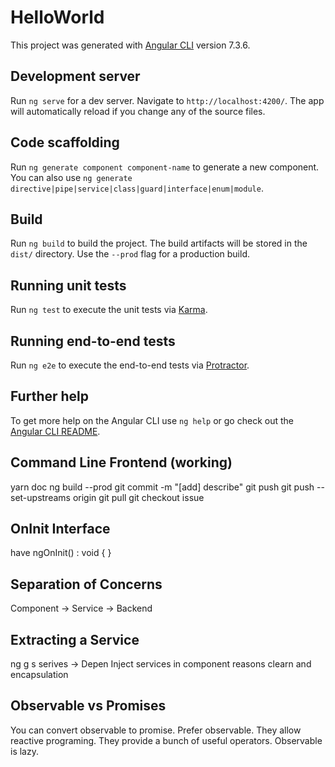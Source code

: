 # HelloWorld

This project was generated with [Angular CLI](https://github.com/angular/angular-cli) version 7.3.6.

## Development server

Run `ng serve` for a dev server. Navigate to `http://localhost:4200/`. The app will automatically reload if you change any of the source files.

## Code scaffolding

Run `ng generate component component-name` to generate a new component. You can also use `ng generate directive|pipe|service|class|guard|interface|enum|module`.

## Build

Run `ng build` to build the project. The build artifacts will be stored in the `dist/` directory. Use the `--prod` flag for a production build.

## Running unit tests

Run `ng test` to execute the unit tests via [Karma](https://karma-runner.github.io).

## Running end-to-end tests

Run `ng e2e` to execute the end-to-end tests via [Protractor](http://www.protractortest.org/).

## Further help

To get more help on the Angular CLI use `ng help` or go check out the [Angular CLI README](https://github.com/angular/angular-cli/blob/master/README.md).
## Command Line Frontend (working)
yarn doc
ng build --prod
git commit -m "[add] describe"
git push
git push --set-upstreams origin <branch>
git pull
git checkout issue
## OnInit Interface 
have ngOnInit() : void { }
## Separation of Concerns
Component -> Service -> Backend
## Extracting a Service
ng g s serives -> Depen Inject services in component reasons clearn and encapsulation
## Observable vs Promises
You can convert observable to promise.
Prefer observable.
They allow reactive programing.
They provide a bunch of useful operators.
Observable is lazy.
